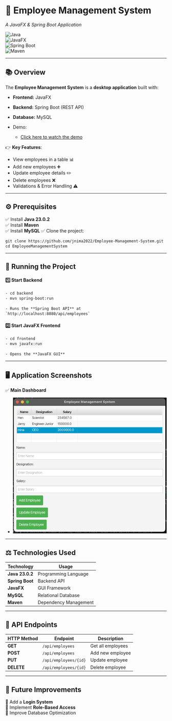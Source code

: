 # **📌 Employee Management System**  
*A JavaFX & Spring Boot Application*  

![Java](https://img.shields.io/badge/Java-23.0.2-blue?style=for-the-badge)  
![JavaFX](https://img.shields.io/badge/JavaFX-Frontend-green?style=for-the-badge)  
![Spring Boot](https://img.shields.io/badge/SpringBoot-Backend-brightgreen?style=for-the-badge)  
![Maven](https://img.shields.io/badge/Maven-Build-orange?style=for-the-badge)  

---

## **📚 Overview**
The **Employee Management System** is a **desktop application** built with:
- **Frontend:** JavaFX
- **Backend:** Spring Boot (REST API)
- **Database:** MySQL

- Demo:
    - [Click here to watch the demo](https://private-user-images.githubusercontent.com/121528869/416436693-93263e79-1b87-446d-8727-f12c44455b79.mp4?jwt=eyJhbGciOiJIUzI1NiIsInR5cCI6IkpXVCJ9.eyJpc3MiOiJnaXRodWIuY29tIiwiYXVkIjoicmF3LmdpdGh1YnVzZXJjb250ZW50LmNvbSIsImtleSI6ImtleTUiLCJleHAiOjE3NDA0NDUyNDAsIm5iZiI6MTc0MDQ0NDk0MCwicGF0aCI6Ii8xMjE1Mjg4NjkvNDE2NDM2NjkzLTkzMjYzZTc5LTFiODctNDQ2ZC04NzI3LWYxMmM0NDQ1NWI3OS5tcDQ_WC1BbXotQWxnb3JpdGhtPUFXUzQtSE1BQy1TSEEyNTYmWC1BbXotQ3JlZGVudGlhbD1BS0lBVkNPRFlMU0E1M1BRSzRaQSUyRjIwMjUwMjI1JTJGdXMtZWFzdC0xJTJGczMlMkZhd3M0X3JlcXVlc3QmWC1BbXotRGF0ZT0yMDI1MDIyNVQwMDU1NDBaJlgtQW16LUV4cGlyZXM9MzAwJlgtQW16LVNpZ25hdHVyZT1mNGM5MmEyMGE1Mzg1MDMxM2UxOTk4NzYwZjRmMWE1OWFiY2QyMzY0OGMwNjU3ODYxYjc3YjE2MmUyNzBjMGI1JlgtQW16LVNpZ25lZEhlYWRlcnM9aG9zdCJ9.pulr6h4S8XHrSmAmEfM1qcHwEftBzk2RCKlXvQivMXg)


👉 **Key Features**:
- View employees in a table 📊  
- Add new employees ➕  
- Update employee details ✏️  
- Delete employees ❌  
- Validations & Error Handling ⚠️  

---

## **⚙️ Prerequisites**
✅ Install **Java 23.0.2**  
✅ Install **Maven**  
✅ Install **MySQL**
✅ Clone the project:  

    git clone https://github.com/jnima2022/Employee-Management-System.git
    cd EmployeeManagementSystem

---

## **🚀 Running the Project**
#### **1️⃣ Start Backend**

    - cd backend
    - mvn spring-boot:run

    - Runs the **Spring Boot API** at `http://localhost:8080/api/employees`

#### **2️⃣ Start JavaFX Frontend**

    - cd frontend
    - mvn javafx:run

    - Opens the **JavaFX GUI**

---

## **🖥️ Application Screenshots**
✅ **Main Dashboard**  
- ![Demo Screenshot](DemoUI.png)

---

## **⚖️ Technologies Used**
| Technology     | Usage           |
|---------------|----------------|
| **Java 23.0.2** | Programming Language |
| **Spring Boot** | Backend API |
| **JavaFX**    | GUI Framework |
| **MySQL**     | Relational Database |
| **Maven**     | Dependency Management |

---

## **📌 API Endpoints**
| HTTP Method | Endpoint | Description |
|------------|----------|------------|
| **GET** | `/api/employees` | Get all employees |
| **POST** | `/api/employees` | Add new employee |
| **PUT** | `/api/employees/{id}` | Update employee |
| **DELETE** | `/api/employees/{id}` | Delete employee |

---

## **📌 Future Improvements**
🔹 Add a **Login System**  
🔹 Implement **Role-Based Access**  
🔹 Improve Database Optimization  


